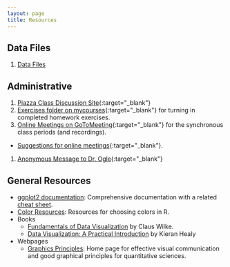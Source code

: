 ```yaml
---
layout: page
title: Resources
---
```


## Data Files
1. [Data Files](data_250)

## Administrative
1. [Piazza Class Discussion Site](https://piazza.com/northland/spring2020/mth250/home){:target="_blank"}
1. [Exercises folder on mycourses](https://mycourses.northland.edu/ICS/Academics/MTH/MTH__250/2019_30-MTH__250-01/Coursework.jnz){:target="_blank"} for turning in completed homework exercises.
1. [Online Meetings on GoToMeeting](https://www.gotomeet.me/droglenc/mth250-graphing){:target="_blank"} for the synchronous class periods (and recordings).
  * [Suggestions for online meetings](Synchronous_Videos_GTM){:target="_blank"}.
1. [Anonymous Message to Dr. Ogle](https://www.surveymonkey.com/r/KC87PJW){:target="_blank"}


## General Resources
* [ggplot2 documentation](https://ggplot2.tidyverse.org/reference/index.html): Comprehensive documentation with a related [cheat sheet](https://github.com/rstudio/cheatsheets/blob/master/data-visualization-2.1.pdf).
* [Color Resources](colors): Resources for choosing colors in R.
* Books
  * [Fundamentals of Data Visualization](https://serialmentor.com/dataviz/) by Claus Wilke.
  * [Data Visualization: A Practical Introduction](https://socviz.co/index.html) by Kieran Healy
* Webpages
  * [Graphics Principles](https://graphicsprinciples.github.io/): Home page for effective visual communication and good graphical principles for quantitative sciences.
